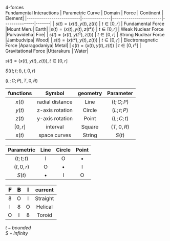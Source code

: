 4-forces  
Fundamental Interactions 
| Parametric Curve             | Domain      | Force             |  Continent   |  Element|
|--------------------------|--------------|------------------------|---------------|-------|
| $s(t)=(x(t),y(t),z(t))$  | $t∈[0,r]$     | Fundamental Force      |Mount Meru|    Earth|
|$s(t)=(x(t),y(t),z(t²))$  | $t∈[0,r]$   | Weak Nuclear Force     |Purvavideha|      Fire|
| $s(t)=(x(t),y(t²),z(t))$ | $t∈[0,r]$     | Strong Nuclear Force   |Jambudvipa|     Wood|
| $s(t)=(x(t²),y(t),z(t))$  | $t∈[0,r]$     | Electromagnetic Force  |Aparagodaniya| Metal|
| $s(t)=(x(t),y(t),z(t))$   | $t∈[0,r²]$   | Gravitational Force    |Uttarakuru |    Water|

$s(t)=(x(t),y(t),z(t)),t∈[0,r]$  
  
$S((t;t;t),t,0,r)$  

$(L;C;P),T,0,R)$  

| functions | Symbol   | geometry |Parameter|
|:---------:|:--------:|:--------:|:--------:|
| $x(t)$ | radial distance  | Line   |$(t;C;P)$|
| $y(t)$ | z-axis rotation  |  Circle |$(L;t;P)$|
| $z(t)$ | y-axis rotation  | Point   |$(L;C;t)$|
| $[0,r]$ | interval  | Square |$(T,0,R)$|
| $s(t)$ | space curves   |String|$S(t)$|

| Parametric | Line | Circle |Point|
|  :--:  |  :--: |  :--: |:--: |
|$(t;t;t)$ |I| O | •  |
|$(t,0,r)$|O |•| I|
|$S(t)$|•| I |O |  

| 𝐅   | 𝐁 |  𝐈 |current|
|  :--:  |  :--: |  :--:  | :--:  | 
|8|O | I| Straight|
|I|8 | O|Helical|
|O|I | 8|Toroid |

$t - bounded$  
$S - Infinity$
